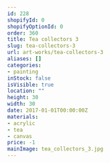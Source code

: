 ```yaml
---
id: 228
shopifyId: 0
shopifyOptionId: 0
order: 360
title: Tea collectors 3
slug: tea-collectors-3
url: art-works/tea-collectors-3
aliases: []
categories:
- painting
inStock: false
isVisible: true
location: ""
height: 30
width: 30
date: 2017-01-01T00:00:00Z
materials:
- acrylic
- tea
- canvas
price: -1
mainImage: tea_collectors_3.jpg
---
```

